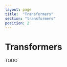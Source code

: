 ```yaml
---
layout: page
title:  "Transformers"
section: "transformers"
position: 2
---
```


# Transformers

TODO